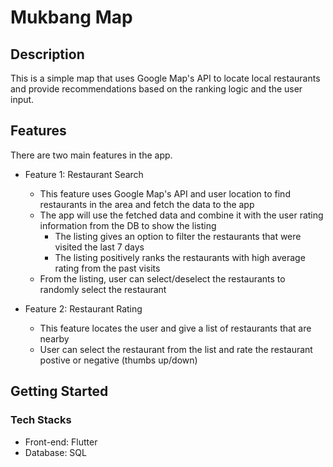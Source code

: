 # Mukbang Map

## Description

This is a simple map that uses Google Map's API to locate local restaurants and provide recommendations based on the ranking logic and the user input.

## Features

There are two main features in the app.

- Feature 1: Restaurant Search

  - This feature uses Google Map's API and user location to find restaurants in the area and fetch the data to the app
  - The app will use the fetched data and combine it with the user rating information from the DB to show the listing
    - The listing gives an option to filter the restaurants that were visited the last 7 days
    - The listing positively ranks the restaurants with high average rating from the past visits
  - From the listing, user can select/deselect the restaurants to randomly select the restaurant

- Feature 2: Restaurant Rating
  - This feature locates the user and give a list of restaurants that are nearby
  - User can select the restaurant from the list and rate the restaurant postive or negative (thumbs up/down)

## Getting Started

### Tech Stacks

- Front-end: Flutter
- Database: SQL
